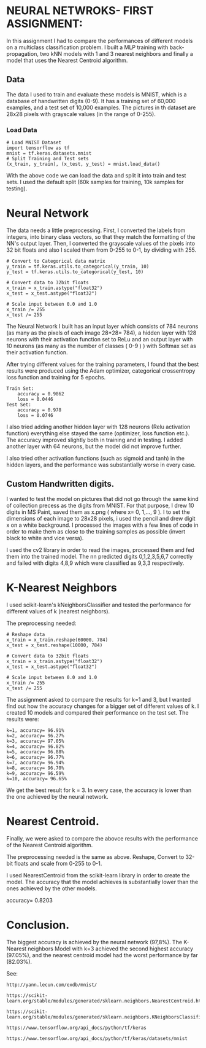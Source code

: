 # NEURAL NETWROKS- FIRST ASSIGNMENT:

In this assignment I had to compare the performances of different models on a multiclass classification problem.
I built a MLP training with back-propagation, two kNN models with 1 and 3 nearest neighbors and finally a model that uses the Nearest Centroid algorithm.

## Data
The data I used to train and evaluate these models is MNIST, which is  a database of handwritten digits (0-9). 
It has a training set of 60,000 examples, and a test set of 10,000 examples. The pictures in th dataset are 28x28 pixels with grayscale values (in the range of 0-255). 


### Load Data    

    # Load MNIST Dataset
    import tensorflow as tf
    mnist = tf.keras.datasets.mnist
    # Split Training and Test sets
    (x_train, y_train), (x_test, y_test) = mnist.load_data()


With the above code we can load the data and split it into train and test sets. I used the default split (60k samples for training, 10k samples for testing).


# Neural Network

The data needs a little preprocessing. First, I converted the labels from integers, into binary class vectors, so that they match the formatting of the NN's output layer.
Then, I converted the grayscale values of the pixels into 32 bit floats and also I scaled them from 0-255 to 0-1, by dividing with 255. 
   
    # Convert to Categorical data matrix
    y_train = tf.keras.utils.to_categorical(y_train, 10)
    y_test = tf.keras.utils.to_categorical(y_test, 10)

    # Convert data to 32bit floats
    x_train = x_train.astype("float32")
    x_test = x_test.astype("float32")

    # Scale input between 0.0 and 1.0
    x_train /= 255
    x_test /= 255


The Neural Network I built has an input layer which consists of 784 neurons (as many as the pixels of each image 28*28= 784), a hidden layer with 128 neurons with their activation function set to ReLu and an output layer with 10 neurons (as many as the number of classes ( 0-9 ) ) with Softmax set as their activation function.

After trying different values for the training parameters, I found that the best results were produced using the Adam optimizer, categorical crossentropy loss function and training for 5 epochs. 

    Train Set: 
        accuracy = 0.9862
        loss = 0.0446
    Test Set:
        accuracy = 0.978
        loss = 0.0746
    
I also tried adding another hidden layer with 128 neurons (Relu activation function) everything else stayed the same (optimizer, loss function etc.).
The accuracy improved slightly both in training and in testing. I added another layer with 64 neurons, but the model did not improve further. 

I also tried other activation functions (such as sigmoid and tanh) in the hidden layers, and the performance was substantially worse in every case.

## Custom Handwritten digits.

I wanted to test the model on pictures that did not go through the same kind of collection precess as the digits from MNIST. For that purpose, I drew 10 digits in MS Paint, saved them as x.png ( where x= 0, 1,..., 9 ). I to set the dimensions of each image to 28x28 pixels, i used the pencil and drew digit x on a white background. I processed the images with a few lines of code in order to make them as close to the training samples as possible (invert black to white and vice versa).

I used the cv2 library in order to read the images, processed them and fed them into the trained model. The nn predicted digits 0,1,2,3,5,6,7 correctly and failed with digits 4,8,9 which were classified as 9,3,3 respectively.  

# K-Nearest Neighbors

I used scikit-learn's kNeighborsClassifier and tested the performance for different values of k (nearest neighbors).

The preprocessing needed:

    # Reshape data
    x_train = x_train.reshape(60000, 784)
    x_test = x_test.reshape(10000, 784)

    # Convert data to 32bit floats
    x_train = x_train.astype("float32")
    x_test = x_test.astype("float32")

    # Scale input between 0.0 and 1.0
    x_train /= 255
    x_test /= 255

The assignment asked to compare the results for k=1 and 3, but I wanted find out how the accuracy changes for a bigger set of different values of k.
I created 10 models and compared their performance on the test set. The results were:

    k=1, accuracy= 96.91%
    k=2, accuracy= 96.27%
    k=3, accuracy= 97.05%
    k=4, accuracy= 96.82%
    k=5, accuracy= 96.88%
    k=6, accuracy= 96.77%
    k=7, accuracy= 96.94%
    k=8, accuracy= 96.70%
    k=9, accuracy= 96.59%
    k=10, accuracy= 96.65%

We get the best result for k = 3. In every case, the accuracy is lower than the one achieved by the neural network. 

# Nearest Centroid.

Finally, we were asked to compare the abovce results with the performance of the Nearest Centroid algorithm.

The preprocessing needed is the same as above. Reshape, Convert to 32-bit floats and scale from 0-255 to 0-1.

I used NearestCentroid from the scikit-learn library in order to create the model. The accuracy that the model achieves is substantially lower than the ones achieved by the other models.

accuracy= 0.8203

# Conclusion.

The biggest accuracy is achieved by the neural network (97,8%).
The K- Nearest neighbors Model with k=3 achieved the second highest accuracy (97.05%), and the nearest centroid model had the worst performance by far (82.03%).


See:    
    
    http://yann.lecun.com/exdb/mnist/

    https://scikit-learn.org/stable/modules/generated/sklearn.neighbors.NearestCentroid.html

    https://scikit-learn.org/stable/modules/generated/sklearn.neighbors.KNeighborsClassifier.html#sklearn.neighbors.KNeighborsClassifier

    https://www.tensorflow.org/api_docs/python/tf/keras

    https://www.tensorflow.org/api_docs/python/tf/keras/datasets/mnist